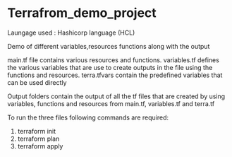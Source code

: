 # Terrafrom_demo_project

Laungage used : Hashicorp language (HCL)

Demo of different variables,resources functions along with the output

main.tf file contains various resources and functions.
variables.tf defines the various variables that are use to create outputs in the file using the functions and resources.
terra.tfvars contain the predefined variables that can be used directly

Output folders contain the output of all the tf files that are created by using variables, functions and resources from main.tf, variables.tf and terra.tf

To run the three files following commands are required:
1) terraform init
2) terraform plan
3) terraform apply
